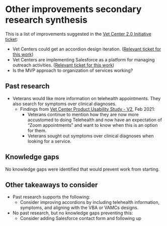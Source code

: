 # Other improvements secondary research synthesis

This is a list of improvements suggested in the [Vet Center 2.0 Initiative ticket](https://github.com/department-of-veterans-affairs/va.gov-cms/issues/17661):
- Vet Centers could get an accordion design iteration. ([Relevant ticket for this work](https://github.com/department-of-veterans-affairs/va.gov-cms/issues/13940))
- Vet Centers are implementing Salesforce as a platform for managing outreach activities.
([Relevant ticket for this work](https://github.com/department-of-veterans-affairs/va.gov-cms/issues/17541))
- Is the MVP approach to organization of services working?

## Past research
- Veterans would like more information on telehealth appointments. They also search for
symptoms over clinical diagnoses.
     - Findings from [Vet Center Product Usability Study - V2](https://github.com/department-of-veterans-affairs/va.gov-team/blob/master/products/facilities/vet-centers/initiatives/2020-2021-modernization/discovery/client-usability-tests/Vet-Centers-Usability-V2-Research-Findings.pdf), Feb 2021:
          - Veterans continue to mention how they are now more accustomed to doing
Telehealth and now have an expectation of “Zoom appointments” and want to
know when this is an option for them.
          - Veterans sought out symptoms over clinical diagnoses when looking for a
service.

## Knowledge gaps
No knowledge gaps were identified that would prevent work from starting.

## Other takeaways to consider
- Past research supports the following:
     - Consider improving accordions by including telehealth information, symptoms, and
aligning with the VBA or VAMCs designs.
- No past research, but no knowledge gaps preventing this:
     - Consider adding Salesforce contact form and following up
